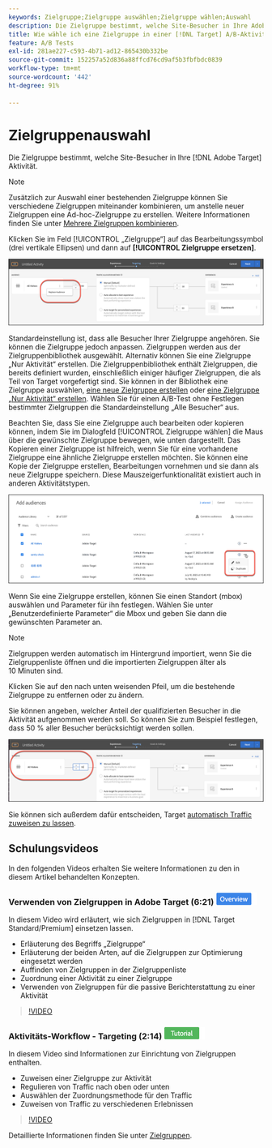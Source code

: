 ```yaml
---
keywords: Zielgruppe;Zielgruppe auswählen;Zielgruppe wählen;Auswahl
description: Die Zielgruppe bestimmt, welche Site-Besucher in Ihre Adobe eingegeben werden. [!DNL Target] Aktivität.
title: Wie wähle ich eine Zielgruppe in einer [!DNL Target] A/B-Aktivität?
feature: A/B Tests
exl-id: 281ae227-c593-4b71-ad12-865430b332be
source-git-commit: 152257a52d836a88ffcd76cd9af5b3fbfbdc0839
workflow-type: tm+mt
source-wordcount: '442'
ht-degree: 91%

---
```


# Zielgruppenauswahl

Die Zielgruppe bestimmt, welche Site-Besucher in Ihre [!DNL Adobe Target] Aktivität.

>[!NOTE]
>
>Zusätzlich zur Auswahl einer bestehenden Zielgruppe können Sie verschiedene Zielgruppen miteinander kombinieren, um anstelle neuer Zielgruppen eine Ad-hoc-Zielgruppe zu erstellen. Weitere Informationen finden Sie unter [Mehrere Zielgruppen kombinieren](/help/main/c-target/combining-multiple-audiences.md#concept_A7386F1EA4394BD2AB72399C225981E5).

Klicken Sie im Feld [!UICONTROL „Zielgruppe“] auf das Bearbeitungssymbol (drei vertikale Ellipsen) und dann auf **[!UICONTROL Zielgruppe ersetzen]**.

![Option „Zielgruppe ersetzen“](/help/main/c-activities/t-test-ab/t-test-create-ab/assets/replace-audience.png)

Standardeinstellung ist, dass alle Besucher Ihrer Zielgruppe angehören. Sie können die Zielgruppe jedoch anpassen. Zielgruppen werden aus der Zielgruppenbibliothek ausgewählt. Alternativ können Sie eine Zielgruppe „Nur Aktivität“ erstellen. Die Zielgruppenbibliothek enthält Zielgruppen, die bereits definiert wurden, einschließlich einiger häufiger Zielgruppen, die als Teil von Target vorgefertigt sind. Sie können in der Bibliothek eine Zielgruppe auswählen, [eine neue Zielgruppe erstellen](/help/main/c-target/c-audiences/create-audience.md#task_1D507519D3AD4390B507F188BD294DC1) oder [eine Zielgruppe „Nur Aktivität“ erstellen](/help/main/c-target/creating-activity-only-audience.md#concept_A6BADCF530ED4AE1852E677FEBE68483). Wählen Sie für einen A/B-Test ohne Festlegen bestimmter Zielgruppen die Standardeinstellung „Alle Besucher“ aus.

Beachten Sie, dass Sie eine Zielgruppe auch bearbeiten oder kopieren können, indem Sie im Dialogfeld [!UICONTROL Zielgruppe wählen] die Maus über die gewünschte Zielgruppe bewegen, wie unten dargestellt. Das Kopieren einer Zielgruppe ist hilfreich, wenn Sie für eine vorhandene Zielgruppe eine ähnliche Zielgruppe erstellen möchten. Sie können eine Kopie der Zielgruppe erstellen, Bearbeitungen vornehmen und sie dann als neue Zielgruppe speichern. Diese Mauszeigerfunktionalität existiert auch in anderen Aktivitätstypen.

![Symbol für Zielgruppe](/help/main/c-activities/t-test-ab/t-test-create-ab/assets/audience_picker_hover-new.png)

Wenn Sie eine Zielgruppe erstellen, können Sie einen Standort (mbox) auswählen und Parameter für ihn festlegen. Wählen Sie unter „Benutzerdefinierte Parameter“ die Mbox und geben Sie dann die gewünschten Parameter an.

>[!NOTE]
>
>Zielgruppen werden automatisch im Hintergrund importiert, wenn Sie die Zielgruppenliste öffnen und die importierten Zielgruppen älter als 10 Minuten sind.

Klicken Sie auf den nach unten weisenden Pfeil, um die bestehende Zielgruppe zu entfernen oder zu ändern.

Sie können angeben, welcher Anteil der qualifizierten Besucher in die Aktivität aufgenommen werden soll. So können Sie zum Beispiel festlegen, dass 50 % aller Besucher berücksichtigt werden sollen.

![Prozentsatz für Zielgruppen](/help/main/c-activities/t-test-ab/t-test-create-ab/assets/audperc-new.png)

Sie können sich außerdem dafür entscheiden, Target  [automatisch Traffic zuweisen zu lassen](/help/main/c-activities/automated-traffic-allocation/automated-traffic-allocation.md#concept_A1407678796B4C569E94CBA8A9F7F5D4).

## Schulungsvideos

In den folgenden Videos erhalten Sie weitere Informationen zu den in diesem Artikel behandelten Konzepten.

### Verwenden von Zielgruppen in Adobe Target (6:21) ![Übersichts-Badge](/help/main/assets/overview.png)

In diesem Video wird erläutert, wie sich Zielgruppen in [!DNL Target Standard/Premium] einsetzen lassen.

* Erläuterung des Begriffs „Zielgruppe“
* Erläuterung der beiden Arten, auf die Zielgruppen zur Optimierung eingesetzt werden
* Auffinden von Zielgruppen in der Zielgruppenliste
* Zuordnung einer Aktivität zu einer Zielgruppe
* Verwenden von Zielgruppen für die passive Berichterstattung zu einer Aktivität

>[!VIDEO](https://video.tv.adobe.com/v/17398)

### Aktivitäts-Workflow - Targeting (2:14) ![Tutorial-Badge](/help/main/assets/tutorial.png)

In diesem Video sind Informationen zur Einrichtung von Zielgruppen enthalten.

* Zuweisen einer Zielgruppe zur Aktivität
* Regulieren von Traffic nach oben oder unten
* Auswählen der Zuordnungsmethode für den Traffic
* Zuweisen von Traffic zu verschiedenen Erlebnissen

>[!VIDEO](https://video.tv.adobe.com/v/17385)

Detaillierte Informationen finden Sie unter [Zielgruppen](/help/main/c-target/c-audiences/audiences.md#concept_65BE870D290E412D8BBF557EEA67C271).
